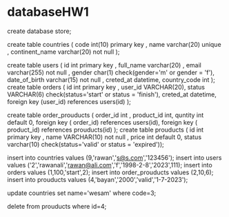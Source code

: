 # databaseHW1

create database store;

create table  countries (
    code int(10) primary key ,
  name varchar(20)  unique ,
   continent_name varchar(20) not null );

create table users (
    id int  primary key ,
    full_name varchar(20)   ,
    email varchar(255)  not null ,
    gender char(1) check(gender='m' or gender = 'f'),
    date_of_birth varchar(15)  not null ,
    creted_at datetime,
    country_code int
);
create table  orders (
  id int  primary key ,
  user_id VARCHAR(20),
  status VARCHAR(6) check(status='start' or status = 'finish'),
  creted_at datetime,
    foreign key (user_id) references  users(id)
);

create table  order_prouducts (
  order_id int ,
  product_id int,
  quntity int default 0,
    foreign key ( order_id) references  users(id),
    foreign key ( product_id) references  prouducts(id)
);
create table  prouducts (
 id int primary key   ,
  name VARCHAR(10) not null ,
  price int default 0,
  status varchar(10) check(status='valid' or status = 'expired'));


insert into countries values  (9,'rawan','s@s.com','123456');
insert  into users values  ('2','rawanali','rawan@ali.com','f','1998-2-8','2023',111);
insert into  orders values (1,100,'start',2);
insert into  order_prouducts values (2,10,6);
insert into  prouducts values (4,'bayan','2000','valid','1-7-2023');



update  countries set  name='wesam' where code=3;

delete from  prouducts where id=4;
